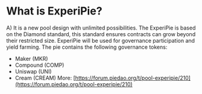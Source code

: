 # What is ExperiPie?

A) It is a new pool design with unlimited possibilities. The ExperiPie is based on the Diamond standard, this standard ensures contracts can grow beyond their restricted size. ExperiPie will be used for governance participation and yield farming.
The pie contains the following governance tokens:
- Maker (MKR)
- Compound (COMP)
- Uniswap (UNI)
- Cream (CREAM)
More: [https://forum.piedao.org/t/pool-experipie/210](https://forum.piedao.org/t/pool-experipie/210)
